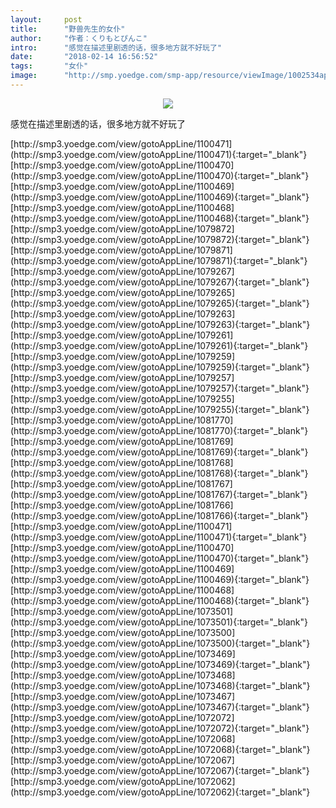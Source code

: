 ```yaml
---
layout:     post
title:      "野兽先生的女仆"
author:     "作者：くりもとぴんこ"
intro:      "感觉在描述里剧透的话，很多地方就不好玩了"
date:       "2018-02-14 16:56:52"
tags:       "女仆"
image:      "http://smp.yoedge.com/smp-app/resource/viewImage/1002534appline.png"
---
```

<div style="text-align: center">
<p><img src="http://smp.yoedge.com/smp-app/resource/viewImage/1002534appline.png"/></p>
</div>
<p class="post-meta">
<span>感觉在描述里剧透的话，很多地方就不好玩了</span>
</p>
[http://smp3.yoedge.com/view/gotoAppLine/1100471](http://smp3.yoedge.com/view/gotoAppLine/1100471){:target="_blank"}
[http://smp3.yoedge.com/view/gotoAppLine/1100470](http://smp3.yoedge.com/view/gotoAppLine/1100470){:target="_blank"}
[http://smp3.yoedge.com/view/gotoAppLine/1100469](http://smp3.yoedge.com/view/gotoAppLine/1100469){:target="_blank"}
[http://smp3.yoedge.com/view/gotoAppLine/1100468](http://smp3.yoedge.com/view/gotoAppLine/1100468){:target="_blank"}
[http://smp3.yoedge.com/view/gotoAppLine/1079872](http://smp3.yoedge.com/view/gotoAppLine/1079872){:target="_blank"}
[http://smp3.yoedge.com/view/gotoAppLine/1079871](http://smp3.yoedge.com/view/gotoAppLine/1079871){:target="_blank"}
[http://smp3.yoedge.com/view/gotoAppLine/1079267](http://smp3.yoedge.com/view/gotoAppLine/1079267){:target="_blank"}
[http://smp3.yoedge.com/view/gotoAppLine/1079265](http://smp3.yoedge.com/view/gotoAppLine/1079265){:target="_blank"}
[http://smp3.yoedge.com/view/gotoAppLine/1079263](http://smp3.yoedge.com/view/gotoAppLine/1079263){:target="_blank"}
[http://smp3.yoedge.com/view/gotoAppLine/1079261](http://smp3.yoedge.com/view/gotoAppLine/1079261){:target="_blank"}
[http://smp3.yoedge.com/view/gotoAppLine/1079259](http://smp3.yoedge.com/view/gotoAppLine/1079259){:target="_blank"}
[http://smp3.yoedge.com/view/gotoAppLine/1079257](http://smp3.yoedge.com/view/gotoAppLine/1079257){:target="_blank"}
[http://smp3.yoedge.com/view/gotoAppLine/1079255](http://smp3.yoedge.com/view/gotoAppLine/1079255){:target="_blank"}
[http://smp3.yoedge.com/view/gotoAppLine/1081770](http://smp3.yoedge.com/view/gotoAppLine/1081770){:target="_blank"}
[http://smp3.yoedge.com/view/gotoAppLine/1081769](http://smp3.yoedge.com/view/gotoAppLine/1081769){:target="_blank"}
[http://smp3.yoedge.com/view/gotoAppLine/1081768](http://smp3.yoedge.com/view/gotoAppLine/1081768){:target="_blank"}
[http://smp3.yoedge.com/view/gotoAppLine/1081767](http://smp3.yoedge.com/view/gotoAppLine/1081767){:target="_blank"}
[http://smp3.yoedge.com/view/gotoAppLine/1081766](http://smp3.yoedge.com/view/gotoAppLine/1081766){:target="_blank"}
[http://smp3.yoedge.com/view/gotoAppLine/1100471](http://smp3.yoedge.com/view/gotoAppLine/1100471){:target="_blank"}
[http://smp3.yoedge.com/view/gotoAppLine/1100470](http://smp3.yoedge.com/view/gotoAppLine/1100470){:target="_blank"}
[http://smp3.yoedge.com/view/gotoAppLine/1100469](http://smp3.yoedge.com/view/gotoAppLine/1100469){:target="_blank"}
[http://smp3.yoedge.com/view/gotoAppLine/1100468](http://smp3.yoedge.com/view/gotoAppLine/1100468){:target="_blank"}
[http://smp3.yoedge.com/view/gotoAppLine/1073501](http://smp3.yoedge.com/view/gotoAppLine/1073501){:target="_blank"}
[http://smp3.yoedge.com/view/gotoAppLine/1073500](http://smp3.yoedge.com/view/gotoAppLine/1073500){:target="_blank"}
[http://smp3.yoedge.com/view/gotoAppLine/1073469](http://smp3.yoedge.com/view/gotoAppLine/1073469){:target="_blank"}
[http://smp3.yoedge.com/view/gotoAppLine/1073468](http://smp3.yoedge.com/view/gotoAppLine/1073468){:target="_blank"}
[http://smp3.yoedge.com/view/gotoAppLine/1073467](http://smp3.yoedge.com/view/gotoAppLine/1073467){:target="_blank"}
[http://smp3.yoedge.com/view/gotoAppLine/1072072](http://smp3.yoedge.com/view/gotoAppLine/1072072){:target="_blank"}
[http://smp3.yoedge.com/view/gotoAppLine/1072068](http://smp3.yoedge.com/view/gotoAppLine/1072068){:target="_blank"}
[http://smp3.yoedge.com/view/gotoAppLine/1072067](http://smp3.yoedge.com/view/gotoAppLine/1072067){:target="_blank"}
[http://smp3.yoedge.com/view/gotoAppLine/1072062](http://smp3.yoedge.com/view/gotoAppLine/1072062){:target="_blank"}


